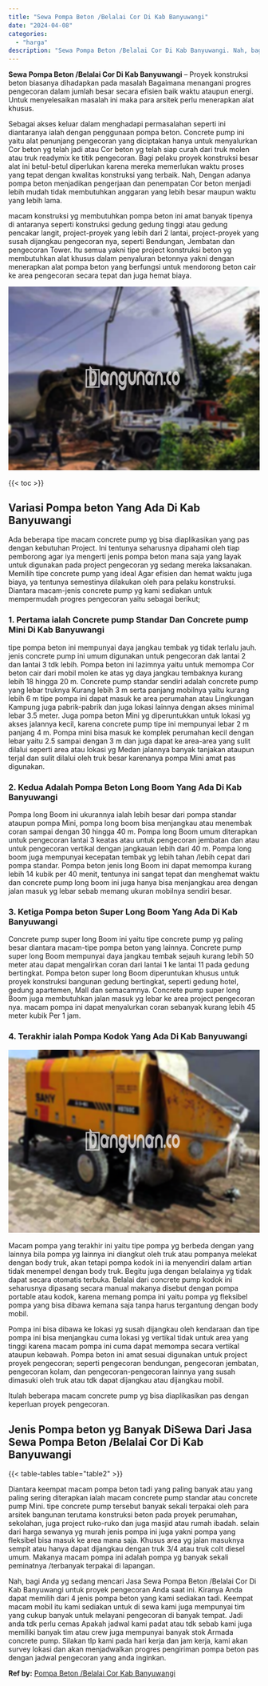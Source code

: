 ```yaml
---
title: "Sewa Pompa Beton /Belalai Cor Di Kab Banyuwangi"
date: "2024-04-08"
categories: 
  - "harga"
description: "Sewa Pompa Beton /Belalai Cor Di Kab Banyuwangi. Nah, bagi Anda yg sedang mencari Jasa Sewa Pompa Beton /Belalai Cor Di Kab Banyuwangi untuk proyek pengecora..."
---
```


**Sewa Pompa Beton /Belalai Cor Di Kab Banyuwangi** – Proyek konstruksi beton biasanya dihadapkan pada masalah Bagaimana menangani progres pengecoran dalam jumlah besar secara efisien baik waktu ataupun energi. Untuk menyelesaikan masalah ini maka para arsitek perlu menerapkan alat khusus.

Sebagai akses keluar dalam menghadapi permasalahan seperti ini diantaranya ialah dengan penggunaan pompa beton. Concrete pump ini yaitu alat penunjang pengecoran yang diciptakan hanya untuk menyalurkan Cor beton yg telah jadi atau Cor beton yg telah siap curah dari truk molen atau truk readymix ke titik pengecoran. Bagi pelaku proyek konstruksi besar alat ini betul-betul diperlukan karena mereka memerlukan waktu proses yang tepat dengan kwalitas konstruksi yang terbaik. Nah, Dengan adanya pompa beton menjadikan pengerjaan dan penempatan Cor beton menjadi lebih mudah tidak membutuhkan anggaran yang lebih besar maupun waktu yang lebih lama.

macam konstruksi yg membutuhkan pompa beton ini amat banyak tipenya di antaranya seperti konstruksi gedung gedung tinggi atau gedung pencakar langit, project-proyek yang lebih dari 2 lantai, project-proyek yang susah dijangkau pengecoran nya, seperti Bendungan, Jembatan dan pengecoran Tower. Itu semua yakni tipe project konstruksi beton yg membutuhkan alat khusus dalam penyaluran betonnya yakni dengan menerapkan alat pompa beton yang berfungsi untuk mendorong beton cair ke area pengecoran secara tepat dan juga hemat biaya.

![Sewa Pompa Beton /Belalai Cor Di Kab Banyuwangi](/images/sewa-concrete-pump-26.png)

{{< toc >}}

## Variasi Pompa beton Yang Ada Di Kab Banyuwangi

Ada beberapa tipe macam concrete pump yg bisa diaplikasikan yang pas dengan kebutuhan Project. Ini tentunya seharusnya dipahami oleh tiap pemborong agar iya mengerti jenis pompa beton mana saja yang layak untuk digunakan pada project pengecoran yg sedang mereka laksanakan. Memilih tipe concrete pump yang ideal Agar efisien dan hemat waktu juga biaya, ya tentunya semestinya dilakukan oleh para pelaku konstruksi. Diantara macam-jenis concrete pump yg kami sediakan untuk mempermudah progres pengecoran yaitu sebagai berikut;

### 1\. Pertama ialah Concrete pump Standar Dan Concrete pump Mini Di Kab Banyuwangi

tipe pompa beton ini mempunyai daya jangkau tembak yg tidak terlalu jauh. jenis concrete pump ini umum digunakan untuk pengecoran dak lantai 2 dan lantai 3 tdk lebih. Pompa beton ini lazimnya yaitu untuk memompa Cor beton cair dari mobil molen ke atas yg daya jangkau tembaknya kurang lebih 18 hingga 20 m. Concrete pump standar sendiri adalah concrete pump yang lebar truknya Kurang lebih 3 m serta panjang mobilnya yaitu kurang lebih 6 m tipe pompa ini dapat masuk ke area perumahan atau Lingkungan Kampung juga pabrik-pabrik dan juga lokasi lainnya dengan akses minimal lebar 3.5 meter. Juga pompa beton Mini yg diperuntukkan untuk lokasi yg akses jalannya kecil, karena concrete pump tipe ini mempunyai lebar 2 m panjang 4 m. Pompa mini bisa masuk ke komplek perumahan kecil dengan lebar yaitu 2.5 sampai dengan 3 m dan juga dapat ke area-area yang sulit dilalui seperti area atau lokasi yg Medan jalannya banyak tanjakan ataupun terjal dan sulit dilalui oleh truk besar karenanya pompa Mini amat pas digunakan.

### 2\. Kedua Adalah Pompa Beton Long Boom Yang Ada Di Kab Banyuwangi

Pompa long Boom ini ukurannya ialah lebih besar dari pompa standar ataupun pompa Mini, pompa long boom bisa menjangkau atau menembak coran sampai dengan 30 hingga 40 m. Pompa long Boom umum diterapkan untuk pengecoran lantai 3 keatas atau untuk pengecoran jembatan dan atau untuk pengecoran vertikal dengan jangkauan lebih dari 40 m. Pompa long boom juga mempunyai kecepatan tembak yg lebih tahan /lebih cepat dari pompa standar. Pompa beton jenis long Boom ini dapat memompa kurang lebih 14 kubik per 40 menit, tentunya ini sangat tepat dan menghemat waktu dan concrete pump long boom ini juga hanya bisa menjangkau area dengan jalan masuk yg lebar sebab memang ukuran mobilnya sendiri besar.

### 3\. Ketiga Pompa beton Super Long Boom Yang Ada Di Kab Banyuwangi

Concrete pump super long Boom ini yaitu tipe concrete pump yg paling besar diantara macam-tipe pompa beton yang lainnya. Concrete pump super long Boom mempunyai daya jangkau tembak sejauh kurang lebih 50 meter atau dapat mengalirkan coran dari lantai 1 ke lantai 11 pada gedung bertingkat. Pompa beton super long Boom diperuntukan khusus untuk proyek konstruksi bangunan gedung bertingkat, seperti gedung hotel, gedung apartemen, Mall dan semacamnya. Concrete pump super long Boom juga membutuhkan jalan masuk yg lebar ke area project pengecoran nya. macam pompa ini dapat menyalurkan coran sebanyak kurang lebih 45 meter kubik Per 1 jam.

### 4\. Terakhir ialah Pompa Kodok Yang Ada Di Kab Banyuwangi

![Sewa Pompa Beton /Belalai Cor Di Kab Banyuwangi](/images/sewa-concrete-pump-30.png)

Macam pompa yang terakhir ini yaitu tipe pompa yg berbeda dengan yang lainnya bila pompa yg lainnya ini diangkut oleh truk atau pompanya melekat dengan body truk, akan tetapi pompa kodok ini ia menyendiri dalam artian tidak menempel dengan body truk. Begitu juga dengan belalainya yg tidak dapat secara otomatis terbuka. Belalai dari concrete pump kodok ini seharusnya dipasang secara manual makanya disebut dengan pompa portable atau kodok, karena memang pompa ini yaitu pompa yg fleksibel pompa yang bisa dibawa kemana saja tanpa harus tergantung dengan body mobil.

Pompa ini bisa dibawa ke lokasi yg susah dijangkau oleh kendaraan dan tipe pompa ini bisa menjangkau cuma lokasi yg vertikal tidak untuk area yang tinggi karena macam pompa ini cuma dapat memompa secara vertikal ataupun kebawah. Pompa beton ini amat sesuai digunakan untuk project proyek pengecoran; seperti pengecoran bendungan, pengecoran jembatan, pengecoran kolam, dan pengecoran-pengecoran lainnya yang susah dimasuki oleh truk atau tdk dapat dijangkau atau dijangkau mobil.

Itulah beberapa macam concrete pump yg bisa diaplikasikan pas dengan keperluan proyek pengecoran.

## Jenis Pompa beton yg Banyak DiSewa Dari Jasa Sewa Pompa Beton /Belalai Cor Di Kab Banyuwangi

{{< table-tables table="table2" >}}

Diantara keempat macam pompa beton tadi yang paling banyak atau yang paling sering diterapkan ialah macam concrete pump standar atau concrete pump Mini. tipe concrete pump tersebut banyak sekali terpakai oleh para arsitek bangunan terutama konstruksi beton pada proyek perumahan, sekolahan, juga project ruko-ruko dan juga masjid atau rumah ibadah. selain dari harga sewanya yg murah jenis pompa ini juga yakni pompa yang fleksibel bisa masuk ke area mana saja. Khusus area yg jalan masuknya sempit atau hanya dapat dijangkau dengan truk 3/4 atau truk colt diesel umum. Makanya macam pompa ini adalah pompa yg banyak sekali peminatnya /terbanyak terpakai di lapangan.

Nah, bagi Anda yg sedang mencari Jasa Sewa Pompa Beton /Belalai Cor Di Kab Banyuwangi untuk proyek pengecoran Anda saat ini. Kiranya Anda dapat memilih dari 4 jenis pompa beton yang kami sediakan tadi. Keempat macam mobil itu kami sediakan untuk di sewa kami juga mempunyai tim yang cukup banyak untuk melayani pengecoran di banyak tempat. Jadi anda tdk perlu cemas Apakah jadwal kami padat atau tdk sebab kami juga memiliki banyak tim atau crew juga mempunyai banyak stok Armada concrete pump. Silakan tlp kami pada hari kerja dan jam kerja, kami akan survey lokasi dan akan menjadwalkan progres pengiriman pompa beton pas dengan jadwal pengecoran yang anda inginkan.

**Ref by:** [Pompa Beton /Belalai Cor Kab Banyuwangi](https://id.wikipedia.org/wiki/Pompa)
